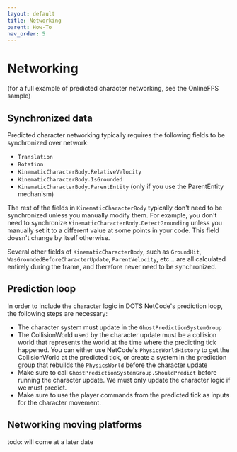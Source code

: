 ```yaml
---
layout: default
title: Networking
parent: How-To
nav_order: 5
---
```


# Networking

(for a full example of predicted character networking, see the OnlineFPS sample)

## Synchronized data

Predicted character networking typically requires the following fields to be synchronized over network:
* `Translation`
* `Rotation`
* `KinematicCharacterBody.RelativeVelocity`
* `KinematicCharacterBody.IsGrounded`
* `KinematicCharacterBody.ParentEntity` (only if you use the ParentEntity mechanism)

The rest of the fields in `KinematicCharacterBody` typically don't need to be synchronized unless you manually modify them. For example, you don't need to synchronize `KinematicCharacterBody.DetectGrounding` unless you manually set it to a different value at some points in your code. This field doesn't change by itself otherwise.

Several other fields of `KinematicCharacterBody`, such as `GroundHit`, `WasGroundedBeforeCharacterUpdate`, `ParentVelocity`, etc... are all calculated entirely during the frame, and therefore never need to be synchronized.

## Prediction loop

In order to include the character logic in DOTS NetCode's prediction loop, the following steps are necessary:
* The character system must update in the `GhostPredictionSystemGroup`
* The CollisionWorld used by the character update must be a collision world that represents the world at the time where the predicting tick happened. You can either use NetCode's `PhysicsWorldHistory` to get the CollisionWorld at the predicted tick, or create a system in the prediction group that rebuilds the `PhysicsWorld` before the character update
* Make sure to call `GhostPredictionSystemGroup.ShouldPredict` before running the character update. We must only update the character logic if we must predict.
* Make sure to use the player commands from the predicted tick as inputs for the character movement.

## Networking moving platforms

todo: will come at a later date